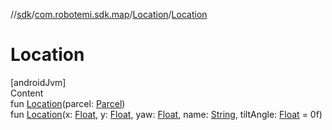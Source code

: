 //[sdk](../../../index.md)/[com.robotemi.sdk.map](../index.md)/[Location](index.md)/[Location](-location.md)



# Location  
[androidJvm]  
Content  
fun [Location](-location.md)(parcel: [Parcel](https://developer.android.com/reference/kotlin/android/os/Parcel.html))  
fun [Location](-location.md)(x: [Float](https://kotlinlang.org/api/latest/jvm/stdlib/kotlin/-float/index.html), y: [Float](https://kotlinlang.org/api/latest/jvm/stdlib/kotlin/-float/index.html), yaw: [Float](https://kotlinlang.org/api/latest/jvm/stdlib/kotlin/-float/index.html), name: [String](https://kotlinlang.org/api/latest/jvm/stdlib/kotlin/-string/index.html), tiltAngle: [Float](https://kotlinlang.org/api/latest/jvm/stdlib/kotlin/-float/index.html) = 0f)  



